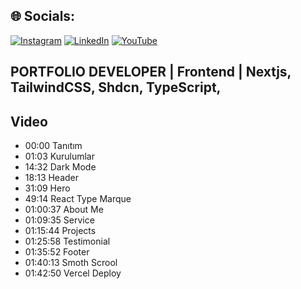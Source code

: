 


## 🌐 Socials:
[![Instagram](https://img.shields.io/badge/Instagram-%23E4405F.svg?logo=Instagram&logoColor=white)](https://instagram.com/efegorkemumit) [![LinkedIn](https://img.shields.io/badge/LinkedIn-%230077B5.svg?logo=linkedin&logoColor=white)](https://www.linkedin.com/in/efe-g%C3%B6rkem-%C3%BCmit-a084009b/) [![YouTube](https://img.shields.io/badge/YouTube-%23FF0000.svg?logo=YouTube&logoColor=white)](https://youtube.com/@@EfeGorkemUmit) 


## PORTFOLIO DEVELOPER | Frontend | Nextjs, TailwindCSS, Shdcn,  TypeScript,

## Video

- 00:00 Tanıtım
- 01:03 Kurulumlar
- 14:32 Dark Mode
- 18:13 Header
- 31:09 Hero
- 49:14 React Type Marque
- 01:00:37 About Me
- 01:09:35 Service
- 01:15:44 Projects
- 01:25:58 Testimonial
- 01:35:52 Footer
- 01:40:13 Smoth Scrool
- 01:42:50 Vercel Deploy